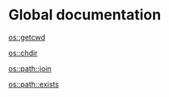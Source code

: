 <h1>Global documentation</h1>

<a href="./getcwd.md">os::getcwd</a>

<a href="./chdir.md">os::chdir</a>

<a href="./join.md">os::path::join</a>

<a href="./exists.md">os::path::exists</a>